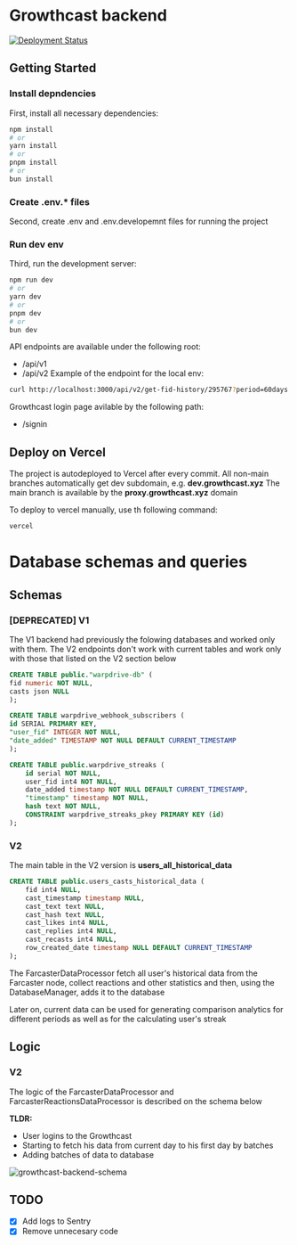 # Growthcast backend

[![Deployment Status](https://vercel.com/maikyman/warp-drive-proxy/badge)](https://vercel.com/maikyman/warp-drive-proxy)

## Getting Started

### Install depndencies

First, install all necessary dependencies:

```bash
npm install
# or
yarn install
# or
pnpm install
# or
bun install
```

### Create .env.\* files

Second, create .env and .env.developemnt files for running the project

### Run dev env

Third, run the development server:

```bash
npm run dev
# or
yarn dev
# or
pnpm dev
# or
bun dev
```

API endpoints are available under the following root:

- /api/v1
- /api/v2
  Example of the endpoint for the local env:

```bash
curl http://localhost:3000/api/v2/get-fid-history/295767?period=60days
```

Growthcast login page avilable by the following path:

- <domain>/signin

## Deploy on Vercel

The project is autodeployed to Vercel after every commit. All non-main branches automatically get dev subdomain, e.g. **dev.growthcast.xyz**
The main branch is available by the **proxy.growthcast.xyz** domain

To deploy to vercel manually, use th following command:

```bash
vercel
```

# Database schemas and queries

## Schemas

### [DEPRECATED] V1

The V1 backend had previously the folowing databases and worked only with them. The V2 endpoints don't work with current tables and work only with those that listed on the V2 section below

```sql
CREATE TABLE public."warpdrive-db" (
fid numeric NOT NULL,
casts json NULL
);
```

```sql
CREATE TABLE warpdrive_webhook_subscribers (
id SERIAL PRIMARY KEY,
"user_fid" INTEGER NOT NULL,
"date_added" TIMESTAMP NOT NULL DEFAULT CURRENT_TIMESTAMP
);
```

```sql
CREATE TABLE public.warpdrive_streaks (
	id serial NOT NULL,
	user_fid int4 NOT NULL,
	date_added timestamp NOT NULL DEFAULT CURRENT_TIMESTAMP,
	"timestamp" timestamp NOT NULL,
	hash text NOT NULL,
	CONSTRAINT warpdrive_streaks_pkey PRIMARY KEY (id)
);
```

### V2

The main table in the V2 version is **users_all_historical_data**

```sql
CREATE TABLE public.users_casts_historical_data (
	fid int4 NULL,
	cast_timestamp timestamp NULL,
	cast_text text NULL,
	cast_hash text NULL,
	cast_likes int4 NULL,
	cast_replies int4 NULL,
	cast_recasts int4 NULL,
	row_created_date timestamp NULL DEFAULT CURRENT_TIMESTAMP
);
```

The FarcasterDataProcessor fetch all user's historical data from the Farcaster node, collect reactions and other statistics and then, using the DatabaseManager, adds it to the database

Later on, current data can be used for generating comparison analytics for different periods as well as for the calculating user's streak

## Logic

### V2

The logic of the FarcasterDataProcessor and FarcasterReactionsDataProcessor is described on the schema below

**TLDR:**

- User logins to the Growthcast
- Starting to fetch his data from current day to his first day by batches
- Adding batches of data to database

![growthcast-backend-schema](https://github.com/maikReal/warp-drive-proxy/blob/main/public/app-logic.png?raw=true)

## TODO

- [x] Add logs to Sentry
- [x] Remove unnecesary code
